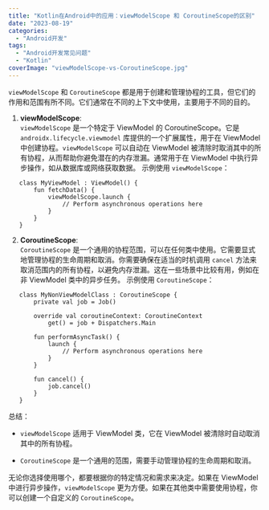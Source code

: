 ```yaml
---
title: "Kotlin在Android中的应用：viewModelScope 和 CoroutineScope的区别"
date: "2023-08-19"
categories: 
  - "Android开发"
tags: 
  - "Android开发常见问题"
  - "Kotlin"
coverImage: "viewModelScope-vs-CoroutineScope.jpg"
---
```


`viewModelScope` 和 `CoroutineScope` 都是用于创建和管理协程的工具，但它们的作用和范围有所不同。它们通常在不同的上下文中使用，主要用于不同的目的。

1. **viewModelScope**:  
    `viewModelScope` 是一个特定于 ViewModel 的 CoroutineScope。它是 `androidx.lifecycle.viewmodel` 库提供的一个扩展属性，用于在 ViewModel 中创建协程。`viewModelScope` 可以自动在 ViewModel 被清除时取消其中的所有协程，从而帮助你避免潜在的内存泄漏。通常用于在 ViewModel 中执行异步操作，如从数据库或网络获取数据。 示例使用 `viewModelScope`：
```
   class MyViewModel : ViewModel() {
       fun fetchData() {
           viewModelScope.launch {
               // Perform asynchronous operations here
           }
       }
   }
```
2. **CoroutineScope**:  
    `CoroutineScope` 是一个通用的协程范围，可以在任何类中使用。它需要显式地管理协程的生命周期和取消。你需要确保在适当的时机调用 `cancel` 方法来取消范围内的所有协程，以避免内存泄漏。这在一些场景中比较有用，例如在非 ViewModel 类中的异步任务。 示例使用 `CoroutineScope`：
```
   class MyNonViewModelClass : CoroutineScope {
       private val job = Job()

       override val coroutineContext: CoroutineContext
           get() = job + Dispatchers.Main

       fun performAsyncTask() {
           launch {
               // Perform asynchronous operations here
           }
       }

       fun cancel() {
           job.cancel()
       }
   }
```
总结：

- `viewModelScope` 适用于 ViewModel 类，它在 ViewModel 被清除时自动取消其中的所有协程。

- `CoroutineScope` 是一个通用的范围，需要手动管理协程的生命周期和取消。

无论你选择使用哪个，都要根据你的特定情况和需求来决定。如果在 ViewModel 中进行异步操作，`viewModelScope` 更为方便。如果在其他类中需要使用协程，你可以创建一个自定义的 `CoroutineScope`。
